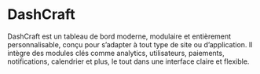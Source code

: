 # DashCraft
DashCraft est un tableau de bord moderne, modulaire et entièrement personnalisable, conçu pour s’adapter à tout type de site ou d’application. Il intègre des modules clés comme analytics, utilisateurs, paiements, notifications, calendrier et plus, le tout dans une interface claire et flexible.

